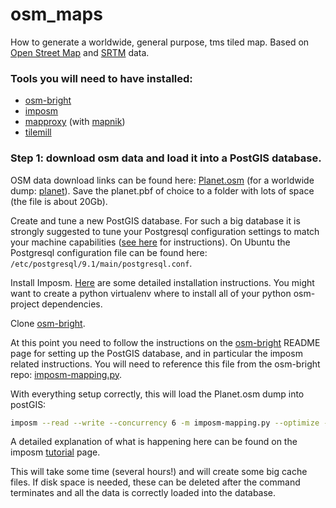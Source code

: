 osm_maps
========

How to generate a worldwide, general purpose, tms tiled map. Based on [Open Street Map](http://www.openstreetmap.org/) and [SRTM](http://srtm.csi.cgiar.org/) data. 

### Tools you will need to have installed:
* [osm-bright](https://github.com/mapbox/osm-bright)
* [imposm](http://imposm.org/docs/imposm/latest/)
* [mapproxy](http://mapproxy.org/) (with [mapnik](http://mapnik.org/))
* [tilemill](http://mapbox.com/tilemill/)

### Step 1: download osm data and load it into a PostGIS database.

OSM data download links can be found here: [Planet.osm](http://wiki.openstreetmap.org/wiki/Planet.osm) (for a worldwide dump: [planet](ftp://ftp.spline.de/pub/openstreetmap/pbf/)).
Save the planet.pbf of choice to a folder with lots of space (the file is about 20Gb).

Create and tune a new PostGIS database. For such a big database it is strongly 
suggested to tune your Postgresql configuration settings to match your machine capabilities ([see here](http://wiki.postgresql.org/wiki/Tuning_Your_PostgreSQL_Server) for instructions). On 
Ubuntu the Postgresql configuration file can be found here: `/etc/postgresql/9.1/main/postgresql.conf`.

Install Imposm. [Here](http://imposm.org/docs/imposm/latest/install.html) are 
some detailed installation instructions. You might want to create a python 
virtualenv where to install all of your python osm-project dependencies.

Clone [osm-bright](https://github.com/mapbox/osm-bright).

At this point you need to follow the instructions on the
[osm-bright](https://github.com/mapbox/osm-bright) README page for setting 
up the PostGIS database, and in particular the imposm related instructions. You 
will need to reference this file from the osm-bright repo: [imposm-mapping.py](https://github.com/mapbox/osm-bright/blob/master/imposm-mapping.py).

With everything setup correctly, this will load the Planet.osm dump into postGIS:

```sh
imposm --read --write --concurrency 6 -m imposm-mapping.py --optimize --deploy-production-tables --connection postgis://<postgres_user>:<postgres_password>@localhost/<postgis_database> ~/Downloads/osm/planet-130102.osm.pbf
```
A detailed explanation of what is happening here can be found on the imposm [tutorial](http://imposm.org/docs/imposm/latest/tutorial.html#create-database) page.

This will take some time (several hours!) and will create some big cache files. 
If disk space is needed, these can be deleted after the command terminates and 
all the data is correctly loaded into the database.








